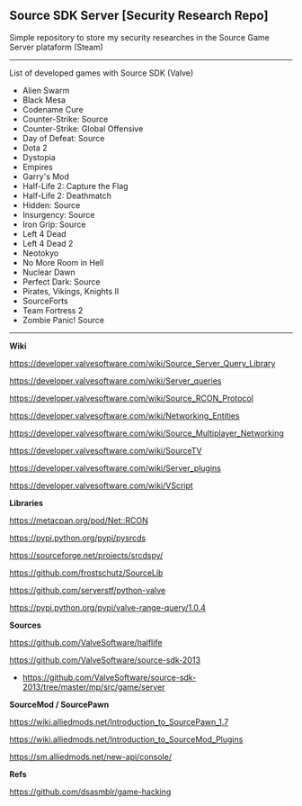 ## Source SDK Server [Security Research Repo]  

 Simple repository to store my security researches in the Source Game Server plataform (Steam)
 
 ***
 
 List of developed games with Source SDK (Valve)

* Alien Swarm
* Black Mesa
* Codename Cure
* Counter-Strike: Source
* Counter-Strike: Global Offensive
* Day of Defeat: Source
* Dota 2
* Dystopia
* Empires
* Garry's Mod
* Half-Life 2: Capture the Flag
* Half-Life 2: Deathmatch
* Hidden: Source
* Insurgency: Source
* Iron Grip: Source
* Left 4 Dead
* Left 4 Dead 2
* Neotokyo
* No More Room in Hell
* Nuclear Dawn
* Perfect Dark: Source
* Pirates, Vikings, Knights II
* SourceForts
* Team Fortress 2
* Zombie Panic! Source


 ***
 

 **Wiki**

 https://developer.valvesoftware.com/wiki/Source_Server_Query_Library

 https://developer.valvesoftware.com/wiki/Server_queries
 
 https://developer.valvesoftware.com/wiki/Source_RCON_Protocol
 
 https://developer.valvesoftware.com/wiki/Networking_Entities

 https://developer.valvesoftware.com/wiki/Source_Multiplayer_Networking

 https://developer.valvesoftware.com/wiki/SourceTV

 https://developer.valvesoftware.com/wiki/Server_plugins

 https://developer.valvesoftware.com/wiki/VScript

**Libraries**

 https://metacpan.org/pod/Net::RCON

 https://pypi.python.org/pypi/pysrcds

 https://sourceforge.net/projects/srcdspy/

 https://github.com/frostschutz/SourceLib

 https://github.com/serverstf/python-valve

 https://pypi.python.org/pypi/valve-range-query/1.0.4

**Sources**

 https://github.com/ValveSoftware/halflife

 https://github.com/ValveSoftware/source-sdk-2013
 
 - https://github.com/ValveSoftware/source-sdk-2013/tree/master/mp/src/game/server

**SourceMod / SourcePawn**

 https://wiki.alliedmods.net/Introduction_to_SourcePawn_1.7

 https://wiki.alliedmods.net/Introduction_to_SourceMod_Plugins
 
 https://sm.alliedmods.net/new-api/console/
 
**Refs**
 
 https://github.com/dsasmblr/game-hacking 
 
